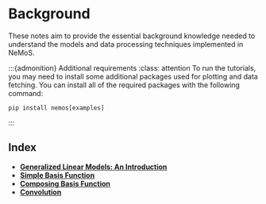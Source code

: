 # Background

These notes aim to provide the essential background knowledge needed to understand the models and data processing techniques implemented in NeMoS.

:::{admonition} Additional requirements
:class: attention
To run the tutorials, you may need to install some additional packages used for plotting and data fetching.
You can install all of the required packages with the following command:
```
pip install nemos[examples]
```

:::

## Index

- [**Generalized Linear Models: An Introduction**](#glm_intro_background)
- [**Simple Basis Function**](#simple_basis_function)
- [**Composing Basis Function**](#composing_basis_function)
- [**Convolution**](#convolution_background)